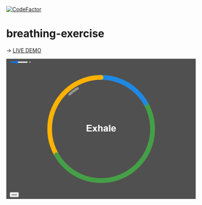 [![CodeFactor](https://www.codefactor.io/repository/github/gauket/breathing-exercise/badge)](https://www.codefactor.io/repository/github/gauket/breathing-exercise)
# breathing-exercise

-> [LIVE DEMO](https://gauket.github.io/breathing-exercise/)

![alt text](./resources/screenshot.png)
